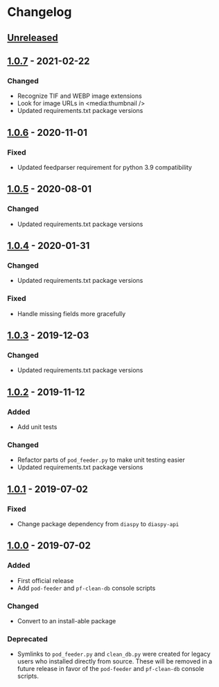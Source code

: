 # Changelog

## [Unreleased]

## [1.0.7] - 2021-02-22
### Changed
- Recognize TIF and WEBP image extensions
- Look for image URLs in <media:thumbnail />
- Updated requirements.txt package versions

## [1.0.6] - 2020-11-01
### Fixed
- Updated feedparser requirement for python 3.9 compatibility

## [1.0.5] - 2020-08-01
### Changed
- Updated requirements.txt package versions

## [1.0.4] - 2020-01-31
### Changed
- Updated requirements.txt package versions
### Fixed
- Handle missing fields more gracefully

## [1.0.3] - 2019-12-03
### Changed
- Updated requirements.txt package versions

## [1.0.2] - 2019-11-12
### Added
- Add unit tests
### Changed
- Refactor parts of `pod_feeder.py` to make unit testing easier
- Updated requirements.txt package versions

## [1.0.1] - 2019-07-02
### Fixed
- Change package dependency from `diaspy` to `diaspy-api`

## [1.0.0] - 2019-07-02
### Added
- First official release
- Add `pod-feeder` and `pf-clean-db` console scripts

### Changed
- Convert to an install-able package

### Deprecated
- Symlinks to `pod_feeder.py` and `clean_db.py` were created for legacy users who
  installed directly from source. These will be removed in a future release in favor of
  the `pod-feeder` and `pf-clean-db` console scripts.

[Unreleased]: https://gitlab.com/brianodonnell/pod_feeder_v2/compare/1.0.2...master
[1.0.0]: https://gitlab.com/brianodonnell/pod_feeder_v2/-/tags/1.0.0
[1.0.1]: https://gitlab.com/brianodonnell/pod_feeder_v2/compare/1.0.0...1.0.1
[1.0.2]: https://gitlab.com/brianodonnell/pod_feeder_v2/compare/1.0.1...1.0.2
[1.0.3]: https://gitlab.com/brianodonnell/pod_feeder_v2/compare/1.0.2...1.0.3
[1.0.4]: https://gitlab.com/brianodonnell/pod_feeder_v2/compare/1.0.3...1.0.4
[1.0.5]: https://gitlab.com/brianodonnell/pod_feeder_v2/compare/1.0.4...1.0.5
[1.0.6]: https://gitlab.com/brianodonnell/pod_feeder_v2/compare/1.0.5...1.0.6
[1.0.7]: https://gitlab.com/brianodonnell/pod_feeder_v2/compare/1.0.6...1.0.7
